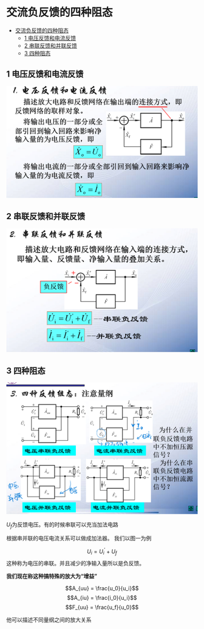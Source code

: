 # 交流负反馈的四种阻态


<!-- @import "[TOC]" {cmd="toc" depthFrom=1 depthTo=6 orderedList=false} -->

<!-- code_chunk_output -->

- [交流负反馈的四种阻态](#交流负反馈的四种阻态)
  - [1 电压反馈和电流反馈](#1-电压反馈和电流反馈)
  - [2 串联反馈和并联反馈](#2-串联反馈和并联反馈)
  - [3 四种阻态](#3-四种阻态)

<!-- /code_chunk_output -->


## 1 电压反馈和电流反馈  

![Alt text](image-5.png)

## 2 串联反馈和并联反馈  

![Alt text](image-6.png)

## 3 四种阻态  

![Alt text](image-7.png)

$U_f$为反馈电压。有的时候串联可以充当加法电路

根据串并联的电压电流关系可以做成加法器。
我们以图一为例

$$U_i = U_i^{'} + U_f$$这种称为电压的串联。并且减少的净输入量所以是负反馈。  

**我们现在称这种搞特殊的放大为“增益”**

$$A_{uu} = \frac{u_0}{u_i}$$
$$A_{iu} = \frac{i_0}{u_i}$$
$$F_{uu} = \frac{u_f}{u_0}$$

 他可以描述不同量纲之间的放大关系

 